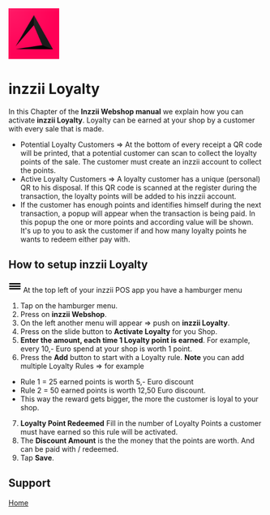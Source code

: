 <img src="../Assets/Pictures/play_store_512.png" alt="inzzii logo" width="100"/>

# inzzii Loyalty

In this Chapter of the **Inzzii Webshop manual** we explain how you can activate **inzzii Loyalty**. Loyalty can be earned at your shop by a customer with every sale that is made. 
* Potential Loyalty Customers => At the bottom of every receipt a QR code will be printed, that a potential customer can scan to collect the loyalty points of the sale. The customer must create an inzzii account to collect the points. 
* Active Loyalty Customers => A loyalty customer has a unique (personal) QR to his disposal. If this QR code is scanned at the register during the transaction, the loyalty points will be added to his inzzii account.
* If the customer has enough points and identifies himself during the next transaction, a popup will appear when the transaction is being paid. In this popup the one or more points and according value will be shown. It's up to you to ask the customer if and how many loyalty points he wants to redeem either pay with.

## How to setup inzzii Loyalty

<img src="../Assets/Pictures/Hmenu.png" alt="hamburgermenu" width="25" height="25"/> At the top left of your inzzii POS app you have a hamburger menu 
1. Tap on the hamburger menu.
2. Press on **inzzii Webshop**.
3. On the left another menu will appear => push on **inzzii Loyalty**.
4. Press on the slide button to **Activate Loyalty** for you Shop.
5. **Enter the amount, each time 1 Loyalty point is earned**. For example, every 10,- Euro spend at your shop is worth 1 point.
6. Press the **Add** button to start with a Loyalty rule.
**Note** you can add multiple Loyalty Rules => for example 
* Rule 1 = 25 earned points is worth 5,- Euro discount 
* Rule 2 = 50 earned points is worth 12,50 Euro discount. 
* This way the reward gets bigger, the more the customer is loyal to your shop.
7. **Loyalty Point Redeemed** Fill in the number of Loyalty Points a customer must have earned so this rule will be activated. 
8. The **Discount Amount** is the the money that the points are worth. And can be paid with / redeemed.
9. Tap **Save**.


## Support
[Home](../index.md)
